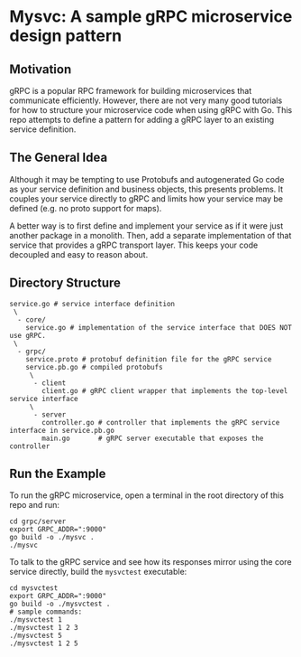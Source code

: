 # Mysvc: A sample gRPC microservice design pattern

## Motivation
gRPC is a popular RPC framework for building microservices that communicate efficiently. However, there are not very many good tutorials for how to structure your microservice code when using gRPC with Go. This repo attempts to define a pattern for adding a gRPC layer to an existing service definition. 

## The General Idea
Although it may be tempting to use Protobufs and autogenerated Go code as your service definition and business objects, this presents problems. It couples your service directly to gRPC and limits how your service may be defined (e.g. no proto support for maps).

A better way is to first define and implement your service as if it were just another package in a monolith. Then, add a separate implementation of that service that provides a gRPC transport layer. This keeps your code decoupled and easy to reason about.

## Directory Structure
```
service.go # service interface definition
 \
  - core/
    service.go # implementation of the service interface that DOES NOT use gRPC.
 \
  - grpc/
    service.proto # protobuf definition file for the gRPC service
    service.pb.go # compiled protobufs
     \
      - client
        client.go # gRPC client wrapper that implements the top-level service interface
     \  
      - server
        controller.go # controller that implements the gRPC service interface in service.pb.go
        main.go       # gRPC server executable that exposes the controller
```

## Run the Example
To run the gRPC microservice, open a terminal in the root directory of this repo and run:
```
cd grpc/server
export GRPC_ADDR=":9000"
go build -o ./mysvc .
./mysvc
```

To talk to the gRPC service and see how its responses mirror using the core service directly, build the `mysvctest` executable:
```
cd mysvctest
export GRPC_ADDR=":9000"
go build -o ./mysvctest .
# sample commands:
./mysvctest 1
./mysvctest 1 2 3
./mysvctest 5
./mysvctest 1 2 5
```


